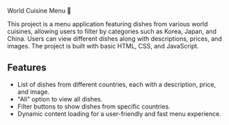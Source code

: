 World Cuisine Menu 🍜

This project is a menu application featuring dishes from various world cuisines, allowing users to filter by categories such as Korea, Japan, and China. Users can view different dishes along with descriptions, prices, and images. The project is built with basic HTML, CSS, and JavaScript.

## Features

- List of dishes from different countries, each with a description, price, and image.
- "All" option to view all dishes.
- Filter buttons to show dishes from specific countries.
- Dynamic content loading for a user-friendly and fast menu experience.
